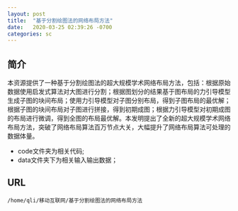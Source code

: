 ```yaml
---
layout: post
title:  "基于分割绘图法的网络布局方法"
date:   2020-03-25 02:39:26 -0700
categories: sc
---
```


## 简介
本资源提供了一种基于分割绘图法的超大规模学术网络布局方法，包括：根据原始数据使用启发式算法对大图进行分割；根据图划分的结果基于图布局的力引导模型生成子图的块间布局；使用力引导模型对子图分别布局，得到子图布局的最优解；根据子图的块间布局对子图进行拼接，得到初期成图；根据力引导模型对初期成图的布局进行微调，得到全图的布局最优解。本发明提出了全新的超大规模学术网络布局方法，突破了网络布局算法百万节点大关，大幅提升了网络布局算法可处理的数据体量。
 - code文件夹为相关代码;
 - data文件夹下为相关输入输出数据；

## URL
	/home/qli/移动互联网/基于分割绘图法的网络布局方法